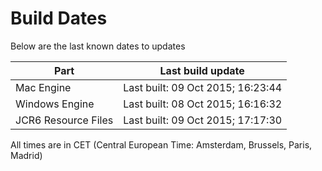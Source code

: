 # Build Dates

Below are the last known dates to updates

Part | Last build update
-----|-----
Mac Engine | Last built: 09 Oct 2015; 16:23:44
Windows Engine | Last built: 08 Oct 2015; 16:16:32
JCR6 Resource Files | Last built: 09 Oct 2015; 17:17:30
All times are in CET (Central European Time: Amsterdam, Brussels, Paris, Madrid)



